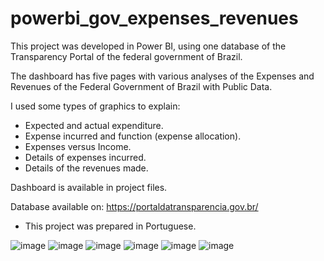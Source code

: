 # powerbi_gov_expenses_revenues
This project was developed in Power BI, using one database of the Transparency Portal of the federal government of Brazil.

The dashboard has five pages with various analyses of the Expenses and Revenues of the Federal Government of Brazil with Public Data.

I used some types of graphics to explain:
- Expected and actual expenditure.
- Expense incurred and function (expense allocation).
- Expenses versus Income.
- Details of expenses incurred.
- Details of the revenues made.

Dashboard is available in project files.

Database available on: https://portaldatransparencia.gov.br/

- This project was prepared in Portuguese.

![image](https://github.com/marciaback/powerbi_gov_expenses_revenues/assets/45545675/256b7e6c-3c19-4299-bdfc-80a51016f9dc)
![image](https://github.com/marciaback/powerbi_gov_expenses_revenues/assets/45545675/01be60c3-6a64-4891-aff1-e15fa3adb583)
![image](https://github.com/marciaback/powerbi_gov_expenses_revenues/assets/45545675/ab8bb89f-031e-4d7d-b4a7-55f7bea3c83c)
![image](https://github.com/marciaback/powerbi_gov_expenses_revenues/assets/45545675/021db2a8-841d-4758-8a11-3fc139ac8e8d)
![image](https://github.com/marciaback/powerbi_gov_expenses_revenues/assets/45545675/7ea9e91f-1246-47b6-b08b-49e9ebff4f19)
![image](https://github.com/marciaback/powerbi_gov_expenses_revenues/assets/45545675/bfcfd4c9-bb1e-414b-83d2-f6fe95ea4760)

